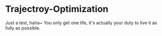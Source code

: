 # Trajectroy-Optimization
Just a test, haha~
You only get one life, it's actually your duty to live it as fully as possible.
